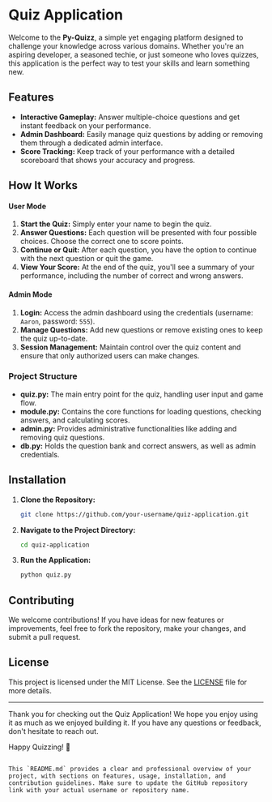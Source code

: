 # Quiz Application

Welcome to the **Py-Quizz**, a simple yet engaging platform designed to challenge your knowledge across various domains. Whether you're an aspiring developer, a seasoned techie, or just someone who loves quizzes, this application is the perfect way to test your skills and learn something new.

## Features

- **Interactive Gameplay:** Answer multiple-choice questions and get instant feedback on your performance.
- **Admin Dashboard:** Easily manage quiz questions by adding or removing them through a dedicated admin interface.
- **Score Tracking:** Keep track of your performance with a detailed scoreboard that shows your accuracy and progress.

## How It Works

#### User Mode
1. **Start the Quiz:** Simply enter your name to begin the quiz.
2. **Answer Questions:** Each question will be presented with four possible choices. Choose the correct one to score points.
3. **Continue or Quit:** After each question, you have the option to continue with the next question or quit the game.
4. **View Your Score:** At the end of the quiz, you'll see a summary of your performance, including the number of correct and wrong answers.

#### Admin Mode
1. **Login:** Access the admin dashboard using the credentials (username: `Aaron`, password: `555`).
2. **Manage Questions:** Add new questions or remove existing ones to keep the quiz up-to-date.
3. **Session Management:** Maintain control over the quiz content and ensure that only authorized users can make changes.

### Project Structure

- **quiz.py:** The main entry point for the quiz, handling user input and game flow.
- **module.py:** Contains the core functions for loading questions, checking answers, and calculating scores.
- **admin.py:** Provides administrative functionalities like adding and removing quiz questions.
- **db.py:** Holds the question bank and correct answers, as well as admin credentials.

## Installation

1. **Clone the Repository:**
   ```bash
   git clone https://github.com/your-username/quiz-application.git
   ```
2. **Navigate to the Project Directory:**
   ```bash
   cd quiz-application
   ```
3. **Run the Application:**
   ```bash
   python quiz.py
   ```

## Contributing

We welcome contributions! If you have ideas for new features or improvements, feel free to fork the repository, make your changes, and submit a pull request.

## License

This project is licensed under the MIT License. See the [LICENSE](LICENSE) file for more details.

---

Thank you for checking out the Quiz Application! We hope you enjoy using it as much as we enjoyed building it. If you have any questions or feedback, don't hesitate to reach out.

Happy Quizzing! 🎉
```

This `README.md` provides a clear and professional overview of your project, with sections on features, usage, installation, and contribution guidelines. Make sure to update the GitHub repository link with your actual username or repository name.
```
